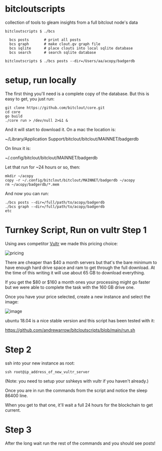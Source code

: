 # bitcloutscripts
collection of tools to gleam insights from a full bitclout node's data

```
bitcloutscripts $ ./bcs

  bcs posts       # print all posts
  bcs graph       # make clout.gv graph file
  bcs sqlite      # place clouts into local sqlite database
  bcs search      # search sqlite database

bitcloutscripts $ ./bcs posts --dir=/Users/aa/acopy/badgerdb
```

# setup, run locally

The first thing you'll need is a complete copy of the database.
But this is easy to get, you just run:

```
git clone https://github.com/bitclout/core.git
cd core
go build
./core run > /dev/null 2>&1 &
```

And it will start to download it. On a mac the location is:

~/Library/Application Support/bitclout/bitclout/MAINNET/badgerdb

On linux it is:

~/.config/bitclout/bitclout/MAINNET/badgerdb

Let that run for ~24 hours or so, then:

```
mkdir ~/acopy
copy -r ~/.config/bitclout/bitclout/MAINNET/badgerdb ~/acopy
rm ~/acopy/badgerdb/*.mem
```

And now you can run:

```
./bcs posts --dir=/full/path/to/acopy/badgerdb
./bcs graph --dir=/full/path/to/acopy/badgerdb
etc
```

# Turnkey Script, Run on vultr Step 1

Using aws competitor <a href="https://www.vultr.com/?ref=8507322">Vultr</a> we made this pricing choice:

![pricing](https://i.imgur.com/vlOuX5Z.png)

There are cheaper than $40 a month servers but that's the bare minimum to have enough hard drive space and ram to get through the full download. At the time of this writing it will use about 65 GB to download everything.

If you get the $80 or $160 a month ones your processing might go faster but we were able to complete the task with the 160 GB drive one.

Once you have your price selected, create a new instance and select the image:

![image](https://i.imgur.com/fFDIP14.png)

ubuntu 18.04 is a nice stable version and this script has been tested with it:

https://github.com/andrewarrow/bitcloutscripts/blob/main/run.sh

# Step 2

ssh into your new instance as root:

```
ssh root@ip_address_of_new_vultr_server
```

(Note: you need to setup your sshkeys with vultr if you haven't already.)

Once you are in run the commands from the script and notice the sleep 86400 line.

When you get to that one, it'll wait a full 24 hours for the blockchain to get current.

# Step 3

After the long wait run the rest of the commands and you should see posts!


